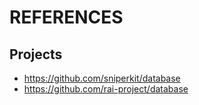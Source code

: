 # REFERENCES

## Projects
- https://github.com/sniperkit/database
- https://github.com/rai-project/database